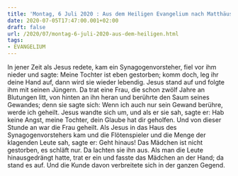 ```yaml
---
title: 'Montag, 6 Juli 2020 : Aus dem Heiligen Evangelium nach Matthäus - Mt 9,18-26.'
date: 2020-07-05T17:47:00.001+02:00
draft: false
url: /2020/07/montag-6-juli-2020-aus-dem-heiligen.html
tags: 
- EVANGELIUM
---
```


In jener Zeit als Jesus redete, kam ein Synagogenvorsteher, fiel vor ihm nieder und sagte: Meine Tochter ist eben gestorben; komm doch, leg ihr deine Hand auf, dann wird sie wieder lebendig. Jesus stand auf und folgte ihm mit seinen Jüngern. Da trat eine Frau, die schon zwölf Jahre an Blutungen litt, von hinten an ihn heran und berührte den Saum seines Gewandes; denn sie sagte sich: Wenn ich auch nur sein Gewand berühre, werde ich geheilt. Jesus wandte sich um, und als er sie sah, sagte er: Hab keine Angst, meine Tochter, dein Glaube hat dir geholfen. Und von dieser Stunde an war die Frau geheilt. Als Jesus in das Haus des Synagogenvorstehers kam und die Flötenspieler und die Menge der klagenden Leute sah, sagte er: Geht hinaus! Das Mädchen ist nicht gestorben, es schläft nur. Da lachten sie ihn aus. Als man die Leute hinausgedrängt hatte, trat er ein und fasste das Mädchen an der Hand; da stand es auf. Und die Kunde davon verbreitete sich in der ganzen Gegend.